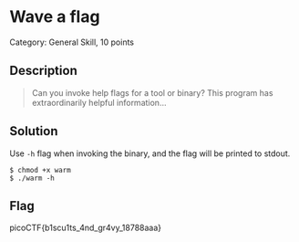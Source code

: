 # Wave a flag
Category: General Skill, 10 points

## Description
> Can you invoke help flags for a tool or binary? This program has extraordinarily helpful information...

## Solution
Use `-h` flag when invoking the binary, and the flag will be printed to
stdout.

```
$ chmod +x warm
$ ./warm -h
```

## Flag
picoCTF{b1scu1ts_4nd_gr4vy_18788aaa}
